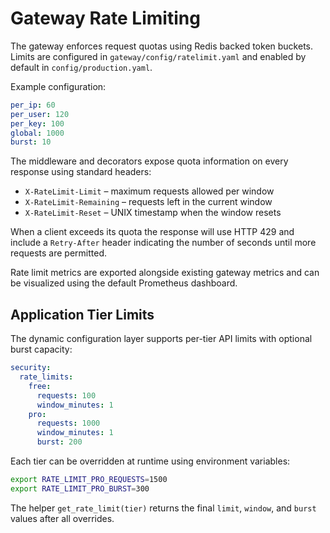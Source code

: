 # Gateway Rate Limiting

The gateway enforces request quotas using Redis backed token buckets. Limits are
configured in `gateway/config/ratelimit.yaml` and enabled by default in
`config/production.yaml`.

Example configuration:

```yaml
per_ip: 60
per_user: 120
per_key: 100
global: 1000
burst: 10
```

The middleware and decorators expose quota information on every response using
standard headers:

* `X-RateLimit-Limit` – maximum requests allowed per window
* `X-RateLimit-Remaining` – requests left in the current window
* `X-RateLimit-Reset` – UNIX timestamp when the window resets

When a client exceeds its quota the response will use HTTP 429 and include a
`Retry-After` header indicating the number of seconds until more requests are
permitted.

Rate limit metrics are exported alongside existing gateway metrics and can be
visualized using the default Prometheus dashboard.

## Application Tier Limits

The dynamic configuration layer supports per-tier API limits with optional
burst capacity:

```yaml
security:
  rate_limits:
    free:
      requests: 100
      window_minutes: 1
    pro:
      requests: 1000
      window_minutes: 1
      burst: 200
```

Each tier can be overridden at runtime using environment variables:

```bash
export RATE_LIMIT_PRO_REQUESTS=1500
export RATE_LIMIT_PRO_BURST=300
```

The helper `get_rate_limit(tier)` returns the final `limit`, `window`, and
`burst` values after all overrides.
